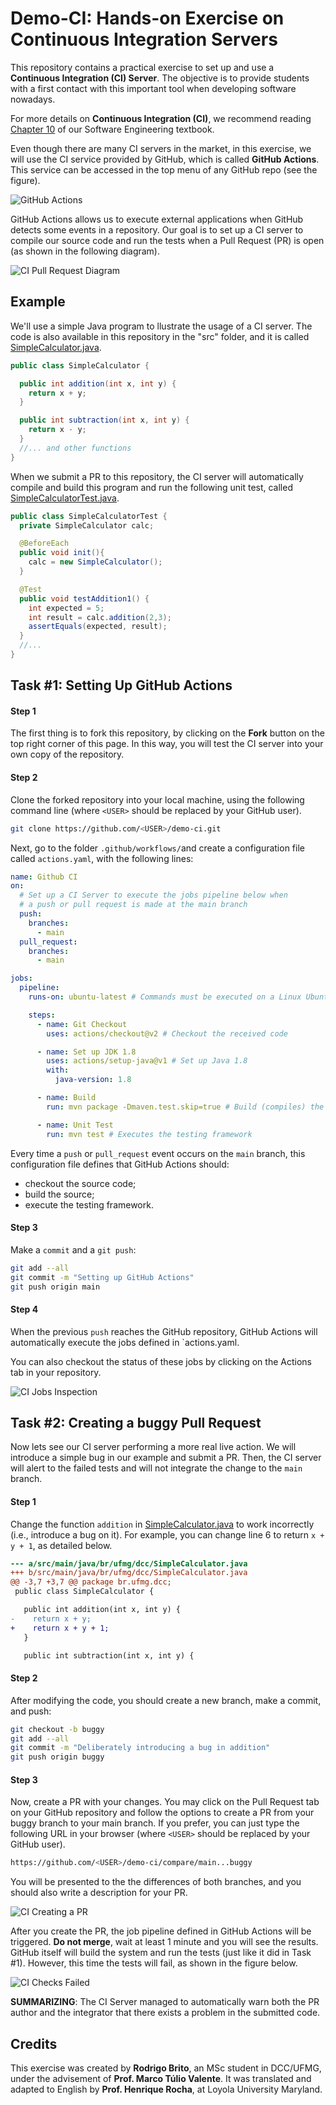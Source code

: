 # Demo-CI: Hands-on Exercise on Continuous Integration Servers

This repository contains a practical exercise to set up and use a **Continuous Integration (CI) Server**. The objective is to provide students with a first contact with this important tool when developing software nowadays.

For more details on **Continuous Integration (CI)**, we recommend reading [Chapter 10](https://softengbook.org/) of our Software Engineering textbook.

Even though there are many CI servers in the market, in this exercise, we will use the CI service provided by GitHub, which is called **GitHub Actions**. This service can be accessed in the top menu of any GitHub repo (see the figure).

![GitHub Actions](./images/ci-github-actions.png)

GitHub Actions allows us to execute external applications when GitHub detects some events in a repository. Our goal is to set up a CI server to compile our source code and run the tests when a Pull Request (PR) is open (as shown in the following diagram).

![CI Pull Request Diagram](./images/ci-pull-request-diagram.png)

## Example

We'll use a simple Java program to llustrate the usage of a CI server. The code is also available in this repository in the "src" folder, and it is called [SimpleCalculator.java](./src/main/java/br/ufmg/dcc/SimpleCalculator.java).

```java
public class SimpleCalculator {

  public int addition(int x, int y) {
    return x + y;
  }

  public int subtraction(int x, int y) {
    return x - y;
  }
  //... and other functions
}
```
When we submit a PR to this repository, the CI server will automatically compile and build this program and run the following unit test, called [SimpleCalculatorTest.java](./src/test/java/br/ufmg/dcc/SimpleCalculatorTest.java).

```java
public class SimpleCalculatorTest {
  private SimpleCalculator calc;

  @BeforeEach
  public void init(){
    calc = new SimpleCalculator();
  }

  @Test
  public void testAddition1() {
    int expected = 5;
    int result = calc.addition(2,3);
    assertEquals(expected, result);
  }
  //...
}
```

## Task #1: Setting Up GitHub Actions

#### Step 1

The first thing is to fork this repository, by clicking on the **Fork** button on the top right corner of this page. In this way, you will test the CI server into your own copy of the repository.

#### Step 2

Clone the forked repository into your local machine, using the following command line (where `<USER>` should be replaced by your GitHub user).

```bash
git clone https://github.com/<USER>/demo-ci.git
```

Next, go to the folder `.github/workflows/`and create a configuration file called `actions.yaml`, with the following lines:

```yaml
name: Github CI
on:
  # Set up a CI Server to execute the jobs pipeline below when 
  # a push or pull request is made at the main branch
  push:
    branches:
      - main
  pull_request:
    branches:
      - main

jobs:
  pipeline:
    runs-on: ubuntu-latest # Commands must be executed on a Linux Ubuntu OS

    steps:
      - name: Git Checkout
        uses: actions/checkout@v2 # Checkout the received code 

      - name: Set up JDK 1.8
        uses: actions/setup-java@v1 # Set up Java 1.8
        with:
          java-version: 1.8

      - name: Build
        run: mvn package -Dmaven.test.skip=true # Build (compiles) the source code

      - name: Unit Test
        run: mvn test # Executes the testing framework 
```

Every time a `push` or `pull_request` event occurs on the `main` branch, this configuration file defines that GitHub Actions should:

- checkout the source code;
- build the source;
- execute the testing framework.

#### Step 3

Make a `commit` and a `git push`:

```bash
git add --all
git commit -m "Setting up GitHub Actions"
git push origin main
```

#### Step 4

When the previous `push` reaches the GitHub repository, GitHub Actions will automatically execute the jobs defined in `actions.yaml.

You can also checkout the status of these jobs by clicking on the Actions tab in your repository.

![CI Jobs Inspection](./images/ci-setup-github-actions.png)


## Task #2: Creating a buggy Pull Request

Now lets see our CI server performing a more real live action. We will introduce a simple bug in our example and submit a PR. Then, the CI server will alert to the failed tests and will not integrate the change to the `main` branch.

#### Step 1

Change the function `addition` in [SimpleCalculator.java](./src/main/java/br/ufmg/dcc/SimpleCalculator.java) to work incorrectly (i.e., introduce a bug on it). For example, you can change line 6 to return `x + y + 1`, as detailed below.

```diff
--- a/src/main/java/br/ufmg/dcc/SimpleCalculator.java
+++ b/src/main/java/br/ufmg/dcc/SimpleCalculator.java
@@ -3,7 +3,7 @@ package br.ufmg.dcc;
 public class SimpleCalculator {

   public int addition(int x, int y) {
-    return x + y;
+    return x + y + 1;
   }

   public int subtraction(int x, int y) {
```

#### Step 2

After modifying the code, you should create a new branch, make a commit, and push:

```bash
git checkout -b buggy
git add --all
git commit -m "Deliberately introducing a bug in addition"
git push origin buggy
```

#### Step 3

Now, create a PR with your changes. You may click on the Pull Request tab on your GitHub repository and follow the options to create a PR from your buggy branch to your main branch. If you prefer, you can just type the following URL in your browser (where `<USER>` should be replaced by your GitHub user).

```bash
https://github.com/<USER>/demo-ci/compare/main...buggy
```  

You will be presented to the the differences of both branches, and  you should also write a description for your PR.

![CI Creating a PR](./images/ci-creating-pull-request.png)

After you create the PR, the job pipeline defined in GitHub Actions will be triggered. **Do not merge**, wait at least 1 minute and you will see the results. GitHub itself will build the system and run the tests (just like it did in Task #1). However, this time the tests will fail, as shown in the figure below.

![CI Checks Failed](./images/ci-checks-failed.png)

**SUMMARIZING**: The CI Server managed to automatically warn both the PR author and the integrator that there exists a problem in the submitted code.

## Credits

This exercise was created by **Rodrigo Brito**, an MSc student in DCC/UFMG, under the advisement of **Prof. Marco Túlio Valente**. It was translated and adapted to English by **Prof. Henrique Rocha**, at Loyola University Maryland. 
